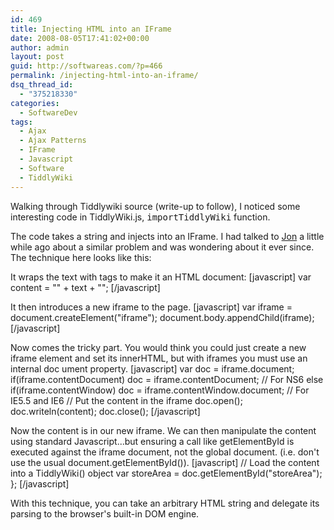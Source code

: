 ```yaml
---
id: 469
title: Injecting HTML into an IFrame
date: 2008-08-05T17:41:02+00:00
author: admin
layout: post
guid: http://softwareas.com/?p=466
permalink: /injecting-html-into-an-iframe/
dsq_thread_id:
  - "375218330"
categories:
  - SoftwareDev
tags:
  - Ajax
  - Ajax Patterns
  - IFrame
  - Javascript
  - Software
  - TiddlyWiki
---
```

Walking through Tiddlywiki source (write-up to follow), I noticed some interesting code in TiddlyWiki.js, <tt>importTiddlyWiki</tt> function.

The code takes a string and injects into an IFrame. I had talked to <a href="http://jaybyjayfresh.com/">Jon</a> a little while ago about a similar problem and was wondering about it ever since. The technique here looks like this:

It wraps the text with tags to make it an HTML document:
[javascript]
	var content = "<html><body>" + text + "</body></html>";
[/javascript]

It then introduces a new iframe to the page.
[javascript]
	var iframe = document.createElement("iframe");
	document.body.appendChild(iframe);
[/javascript]

Now comes the tricky part. You would think you could just create a new iframe element and set its innerHTML, but with iframes you must use an internal doc ument property.
[javascript]
	var doc = iframe.document;
	if(iframe.contentDocument)
		doc = iframe.contentDocument; // For NS6
	else if(iframe.contentWindow)
		doc = iframe.contentWindow.document; // For IE5.5 and IE6
	// Put the content in the iframe
	doc.open();
	doc.writeln(content);
	doc.close();
[/javascript]

Now the content is in our new iframe. We can then manipulate the content using standard Javascript...but ensuring a call like getElementById is executed against the iframe document, not the global document. (i.e. don't use the usual document.getElementById()).
[javascript]
	// Load the content into a TiddlyWiki() object
	var storeArea = doc.getElementById("storeArea");
};
[/javascript]

With this technique, you can take an arbitrary HTML string and delegate its parsing to the browser's built-in DOM engine. 